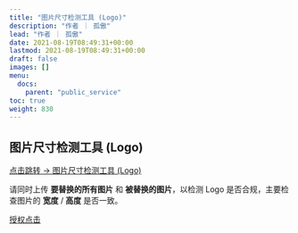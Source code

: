 ```yaml
---
title: "图片尺寸检测工具 (Logo)"
description: "作者 ｜ 孤傲"
lead: "作者 ｜ 孤傲"
date: 2021-08-19T08:49:31+00:00
lastmod: 2021-08-19T08:49:31+00:00
draft: false
images: []
menu:
  docs:
    parent: "public_service"
toc: true
weight: 830
---
```


## 图片尺寸检测工具 (Logo)

[点击跳转 → 图片尺寸检测工具 (Logo)](/docs/public_service/LogoCheck/)

请同时上传 **要替换的所有图片** 和 **被替换的图片**，以检测 Logo 是否合规，主要检查图片的 **宽度** / **高度** 是否一致。

[授权点击](/docs/public_service/)
